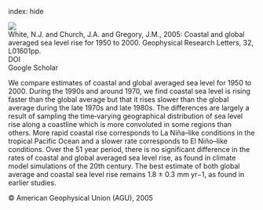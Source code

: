 index: hide

<div class="Citation">
    <div class="Citation-thumb CitationThumb-linked"  data-href="https://doi.org/10.1029/2004gl021391">
      <img src="https://static.claimspace.cloud/climate-study-static/refs/thumbs/13/White_et_al_2005-thumb.png" />
    </div>

  <div class="Citation-body">
    <div class="Citation-text">White, N.J. and Church, J.A. and Gregory, J.M., 2005: Coastal and global averaged sea level rise for 1950 to 2000. <span class="Article-journal">Geophysical Research Letters, </span><span class="Article-volume">32, </span>L01601pp.</div>
    <div class="Citation-links">
      <div class="CitationLink" data-href="https://doi.org/10.1029/2004gl021391">
        <div class="CitationLink-icon CitationLink-Doi"></div>
        <div class="CitationLink-text">DOI</div>
      </div>
      <div class="CitationLink" data-href="https://scholar.google.com/scholar?q=10.1029/2004gl021391">
        <div class="CitationLink-icon CitationLink-Scholar"></div>
        <div class="CitationLink-text">Google Scholar</div>
      </div>
    </div>
  </div>
</div>

We compare estimates of coastal and global averaged sea level for 1950 to 2000. During the 1990s and around 1970, we find coastal sea level is rising faster than the global average but that it rises slower than the global average during the late 1970s and late 1980s. The differences are largely a result of sampling the time‐varying geographical distribution of sea level rise along a coastline which is more convoluted in some regions than others. More rapid coastal rise corresponds to La Niña–like conditions in the tropical Pacific Ocean and a slower rate corresponds to El Niño–like conditions. Over the 51 year period, there is no significant difference in the rates of coastal and global averaged sea level rise, as found in climate model simulations of the 20th century. The best estimate of both global average and coastal sea level rise remains 1.8 ± 0.3 mm yr−1, as found in earlier studies.

<div class="Citation-copy">
&copy; American Geophysical Union (AGU), 2005
</div>